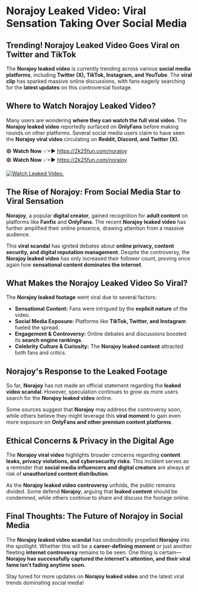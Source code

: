 # Norajoy Leaked Video: Viral Sensation Taking Over Social Media

## **Trending! Norajoy Leaked Video Goes Viral on Twitter and TikTok**
The **Norajoy leaked video** is currently trending across various **social media platforms**, including **Twitter (X), TikTok, Instagram, and YouTube**. The **viral clip** has sparked massive online discussions, with fans eagerly searching for the **latest updates** on this controversial footage.

## **Where to Watch Norajoy Leaked Video?**
Many users are wondering **where they can watch the full viral video**. The **Norajoy leaked video** reportedly surfaced on **OnlyFans** before making rounds on other platforms. Several social media users claim to have seen the **Norajoy viral video** circulating on **Reddit, Discord, and Twitter (X).**

🟢 **Watch Now** ✅=► https://2k25fun.com/norajoy  
🟢 **Watch Now** ✅=► https://2k25fun.com/norajoy  

[![Watch Leaked Video.](https://miro.medium.com/v2/resize:fit:828/format:webp/1*cilzJN44JGOrTw9NJCrNHA.gif "Watch Leaked Video")](https://2k25fun.com/norajoy)

## **The Rise of Norajoy: From Social Media Star to Viral Sensation**
**Norajoy**, a popular **digital creator**, gained recognition for **adult content** on platforms like **Fanfix** and **OnlyFans**. The recent **Norajoy leaked video** has further amplified their online presence, drawing attention from a massive audience.

This **viral scandal** has ignited debates about **online privacy, content security, and digital reputation management**. Despite the controversy, the **Norajoy leaked video** has only increased their follower count, proving once again how **sensational content dominates the internet**.

## **What Makes the Norajoy Leaked Video So Viral?**
The **Norajoy leaked footage** went viral due to several factors:
- **Sensational Content:** Fans were intrigued by the **explicit nature** of the video.
- **Social Media Exposure:** Platforms like **TikTok, Twitter, and Instagram** fueled the spread.
- **Engagement & Controversy:** Online debates and discussions boosted its **search engine rankings**.
- **Celebrity Culture & Curiosity:** The **Norajoy leaked content** attracted both fans and critics.

## **Norajoy's Response to the Leaked Footage**
So far, **Norajoy** has not made an official statement regarding the **leaked video scandal**. However, speculation continues to grow as more users search for the **Norajoy leaked video** online.

Some sources suggest that **Norajoy** may address the controversy soon, while others believe they might leverage this **viral moment** to gain even more exposure on **OnlyFans and other premium content platforms**.

## **Ethical Concerns & Privacy in the Digital Age**
The **Norajoy viral video** highlights broader concerns regarding **content leaks, privacy violations, and cybersecurity risks**. This incident serves as a reminder that **social media influencers and digital creators** are always at risk of **unauthorized content distribution**.

As the **Norajoy leaked video controversy** unfolds, the public remains divided. Some defend **Norajoy**, arguing that **leaked content** should be condemned, while others continue to share and discuss the footage online.

## **Final Thoughts: The Future of Norajoy in Social Media**
The **Norajoy leaked video scandal** has undoubtedly propelled **Norajoy** into the spotlight. Whether this will be a **career-defining moment** or just another fleeting **internet controversy** remains to be seen. One thing is certain—**Norajoy has successfully captured the internet's attention, and their viral fame isn't fading anytime soon.**

Stay tuned for more updates on **Norajoy leaked video** and the latest viral trends dominating social media!